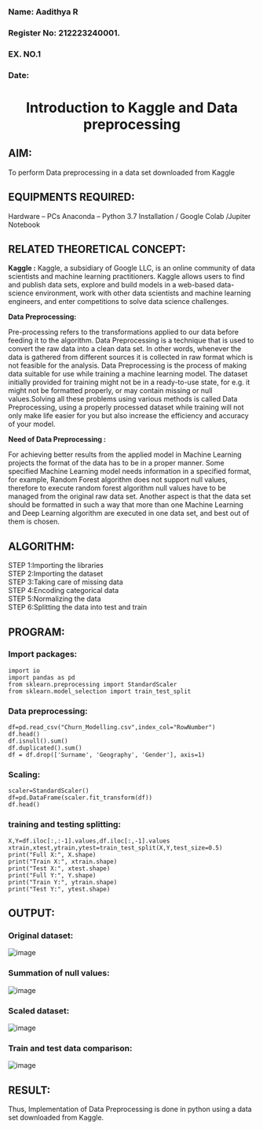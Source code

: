 <H3>Name: Aadithya R</H3>
<H3>Register No: 212223240001.</H3>
<H3>EX. NO.1</H3>
<H3>Date: </H3>
<H1 ALIGN =CENTER> Introduction to Kaggle and Data preprocessing</H1>

## AIM:

To perform Data preprocessing in a data set downloaded from Kaggle

## EQUIPMENTS REQUIRED:
Hardware – PCs
Anaconda – Python 3.7 Installation / Google Colab /Jupiter Notebook

## RELATED THEORETICAL CONCEPT:

**Kaggle :**
Kaggle, a subsidiary of Google LLC, is an online community of data scientists and machine learning practitioners. Kaggle allows users to find and publish data sets, explore and build models in a web-based data-science environment, work with other data scientists and machine learning engineers, and enter competitions to solve data science challenges.

**Data Preprocessing:**

Pre-processing refers to the transformations applied to our data before feeding it to the algorithm. Data Preprocessing is a technique that is used to convert the raw data into a clean data set. In other words, whenever the data is gathered from different sources it is collected in raw format which is not feasible for the analysis.
Data Preprocessing is the process of making data suitable for use while training a machine learning model. The dataset initially provided for training might not be in a ready-to-use state, for e.g. it might not be formatted properly, or may contain missing or null values.Solving all these problems using various methods is called Data Preprocessing, using a properly processed dataset while training will not only make life easier for you but also increase the efficiency and accuracy of your model.

**Need of Data Preprocessing :**

For achieving better results from the applied model in Machine Learning projects the format of the data has to be in a proper manner. Some specified Machine Learning model needs information in a specified format, for example, Random Forest algorithm does not support null values, therefore to execute random forest algorithm null values have to be managed from the original raw data set.
Another aspect is that the data set should be formatted in such a way that more than one Machine Learning and Deep Learning algorithm are executed in one data set, and best out of them is chosen.


## ALGORITHM:
STEP 1:Importing the libraries<BR>
STEP 2:Importing the dataset<BR>
STEP 3:Taking care of missing data<BR>
STEP 4:Encoding categorical data<BR>
STEP 5:Normalizing the data<BR>
STEP 6:Splitting the data into test and train<BR>

##  PROGRAM:
### Import packages:
```
import io
import pandas as pd
from sklearn.preprocessing import StandardScaler
from sklearn.model_selection import train_test_split
```
### Data preprocessing:
```
df=pd.read_csv("Churn_Modelling.csv",index_col="RowNumber")
df.head()
df.isnull().sum()
df.duplicated().sum()
df = df.drop(['Surname', 'Geography', 'Gender'], axis=1)
```
### Scaling:
```
scaler=StandardScaler()
df=pd.DataFrame(scaler.fit_transform(df))
df.head()
```
### training and testing splitting:
```
X,Y=df.iloc[:,:-1].values,df.iloc[:,-1].values
xtrain,xtest,ytrain,ytest=train_test_split(X,Y,test_size=0.5)
print("Full X:", X.shape)
print("Train X:", xtrain.shape)
print("Test X:", xtest.shape)
print("Full Y:", Y.shape)
print("Train Y:", ytrain.shape)
print("Test Y:", ytest.shape)
```

## OUTPUT:
### Original dataset:
![image](https://github.com/user-attachments/assets/5a7976ea-2305-49f2-8e5c-e4aa73920353)

### Summation of null values:
![image](https://github.com/user-attachments/assets/84d51dd0-2d8c-4afd-b72e-a0f808e71ca1)

### Scaled dataset:
![image](https://github.com/user-attachments/assets/f6c7e954-d57c-440e-8445-9b0fad3c7c6d)

### Train and test data comparison:
![image](https://github.com/user-attachments/assets/f96713e2-8c12-406d-9fa9-8dae848e333a)

## RESULT:
Thus, Implementation of Data Preprocessing is done in python  using a data set downloaded from Kaggle.


